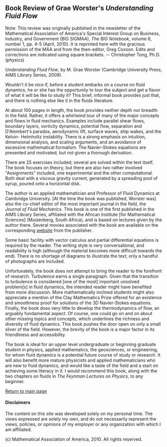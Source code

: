 ## Book Review of Grae Worster's *Understanding Fluid Flow*



Note:  This review was originally published in the newsletter of the Mathematical Association of America's Special Interest Group on Business, Industry, and Government (BIG SIGMAA), *The BIG Notebook*, volume 6, number 1, pp. 4-5 (April, 2010). 
It is reprinted here with the gracious permission of the MAA and from the then-editor, Greg Coxson.  Edits and corrections are indicated using square brackets.  -- Christopher Tong, Ph.D. (physics)

*Understanding Fluid Flow*, by M. Grae Worster (Cambridge University Press, AIMS Library Series, 2009).

Wouldn't it be nice if, before a student embarks on a course on fluid dynamics, he or she has the
opportunity to tour the subject and get a flavor of what it will be like to study it? This brief, informal
book provides just that, and there is nothing else like it in the fluids literature.

At about 100 pages in length, the book provides neither depth nor breadth in the field. Rather, it
offers a whirlwind tour of many of the major concepts and flows in fluid mechanics. Examples
include parallel shear flows, boundary layers, vorticity dynamics, potential flow, separation
and D'Alembert's paradox, aerodynamic lift, surface waves, ship wakes, and the Kelvin-
Helmholtz instability. There is a strong emphasis on intuition, dimensional analysis, and scaling
arguments, and an avoidance of excessive mathematical formalism. The Navier-Stokes
equations are presented and motivated, but not given a thorough derivation.

There are 25 exercises included; several are solved within the text itself. The book focuses on
theory, but there are also two rather involved "Assignments" included, one experimental and
the other computational. Both deal with a viscous gravity current, generated by a spreading pool of syrup, poured onto a horizontal disk.

The author is an applied mathematician and Professor of Fluid Dynamics at Cambridge University.
\[At the time the book was published, Worster was\] also the co-chief editor of the most important journal in the field, the *Journal of
Fluid Mechanics*. This book is one of the first published in the AIMS Library Series, affiliated
with the African Institute \[for Mathematical Sciences\] (Muizenberg, South Africa), and is based on lectures
given by the author there. Several movies associated with the book are available on the corresponding
[website](https://www.cambridge.org/al/academic/subjects/mathematics/fluid-dynamics-and-solid-mechanics/understanding-fluid-flow) from the publisher.

Some basic facility with vector calculus and partial differential equations is required by the
reader. The writing style is very conversational, and readability is high (although the material becomes
more difficult towards the end). There is no shortage of diagrams to illustrate the text; only a handful of photographs are included.

Unfortunately, the book does not attempt to bring the reader to the forefront of research. Turbulence
earns a single paragraph. Given that the transition to turbulence is considered \[one of the most\] important
unsolved problem\[s\] in fluid dynamics, the intended reader might have benefited from more discussion. More mathematically inclined students might also appreciate a mention of the Clay
Mathematics Prize offered for an existence and smoothness proof for solutions of the 3D Navier-Stokes equations. Finally, the book does very little to develop the thermodynamics of flow, an
arguably fundamental aspect. Of course, one could go on and on about other missing topics and concepts, which underlines the richness and diversity of fluid dynamics. This book pushes the
door open on only a small sliver of the field.  However, the brevity of the book is a major factor in its friendliness and accessibility.

The book is ideal for an upper level undergraduate or beginning graduate student in physics, applied mathematics, the geosciences, or engineering, for whom fluid dynamics is a potential future
course of study or research. It will also benefit more mature physicists and applied mathematicians who are new to fluid dynamics, and would like a taste of the field and a start on achieving some literacy in it. I would recommend
this book, along with the two chapters on fluids in *The Feynman Lectures on Physics*, to any beginner.


[Return to main page](https://hydrodynamicstability.github.io/Invitation-to-Hydrodynamics/)

#### Disclaimers

The content on this site was developed solely on my personal time. The views expressed are solely my own, and do not necessarily represent the views, policies, or opinions of my employer or any organization with which I am affiliated.

(c) Mathematical Association of America, 2010. All rights reserved.

